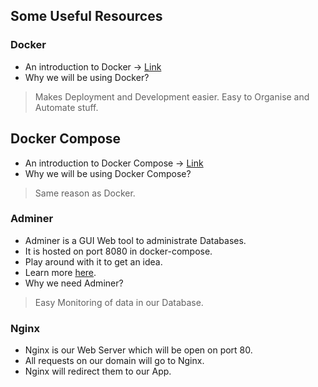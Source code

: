 ## Some Useful Resources

### Docker
- An introduction to Docker -> [Link](http://blog.brew.com.hk/introduction-to-docker/)
- Why we will be using Docker?
> Makes Deployment and Development easier.
> Easy to Organise and Automate stuff.

## Docker Compose
- An introduction to Docker Compose -> [Link](https://hackernoon.com/practical-introduction-to-docker-compose-d34e79c4c2b6)
- Why we will be using Docker Compose?
> Same reason as Docker.

### Adminer
- Adminer is a GUI Web tool to administrate Databases.
- It is hosted on port 8080 in docker-compose.
- Play around with it to get an idea.
- Learn more [here](https://www.adminer.org/).
- Why we need Adminer?
> Easy Monitoring of data in our Database.

### Nginx
- Nginx is our Web Server which will be open on port 80.
- All requests on our domain will go to Nginx.
- Nginx will redirect them to our App.